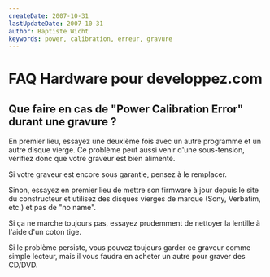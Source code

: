 ```yaml
---
createDate: 2007-10-31
lastUpdateDate: 2007-10-31
author: Baptiste Wicht
keywords: power, calibration, erreur, gravure
---
```


# FAQ Hardware pour developpez.com

## Que faire en cas de "Power Calibration Error" durant une gravure ?

En premier lieu, essayez une deuxième fois avec un autre programme et un autre disque vierge. Ce problème peut aussi venir d'une sous-tension, vérifiez donc que votre graveur est bien alimenté.

Si votre graveur est encore sous garantie, pensez à le remplacer.

Sinon, essayez en premier lieu de mettre son firmware à jour depuis le site du constructeur et utilisez des disques vierges de marque (Sony, Verbatim, etc.) et pas de "no name".

Si ça ne marche toujours pas, essayez prudemment de nettoyer la lentille à l'aide d'un coton tige.

Si le problème persiste, vous pouvez toujours garder ce graveur comme simple lecteur, mais il vous faudra en acheter un autre pour graver des CD/DVD.